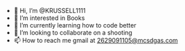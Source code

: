 - 👋 Hi, I’m @KRUSSELL1111
- 👀 I’m interested in Books
- 🌱 I’m currently learning how to code better
- 💞️ I’m looking to collaborate on a shooting
- 📫 How to reach me gmail at 2629091105@mcsdgas.com

<!---
KRUSSELL1111/KRUSSELL1111 is a ✨ special ✨ repository because its `README.md` (this file) appears on your GitHub profile.
You can click the Preview link to take a look at your changes.
--->
